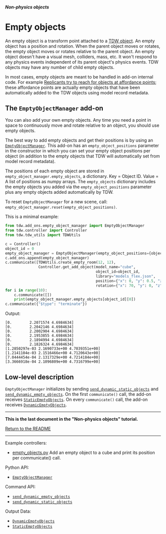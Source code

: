##### Non-physics objects

# Empty objects

An empty object is a transform point attached to a [TDW object](../core_concepts/objects.md).  An empty object has a position and rotation. When the parent object moves or rotates, the empty object moves or rotates relative to the parent object. An empty object doesn't have a visual mesh, colliders, mass, etc. It won't respond to any physics events independent of its parent object's physics events. TDW objects may have any number of child empty objects.

In most cases, empty objects are meant to be handled in add-on internal code. For example [Replicants try to reach for objects at affordance points](../replicants/arm_articulation.md); these affordance points are actually empty objects that have been automatically added to the TDW objects using model record metadata.

## The `EmptyObjectManager` add-on

You can also add your own empty objects. Any time you need a point in space to continuously move and rotate relative to an object, you should use empty objects.

The best way to add empty objects and get their positions is by using an [`EmptyObjectManager`](../../python/add_ons/empty_object_manager.md). This add-on has an `empty_object_positions` parameter in the constructor in which you can set your empty object positions per object (in addition to the empty objects that TDW will automatically set from model record metadata). 

The positions of each empty object are stored in `empty_object_manager.empty_objects`, a dictionary. Key = Object ID. Value = A list of positions as numpy arrays. The `empty_objects` dictionary includes the empty objects you added via the `empty_object_positions` parameter plus any empty objects added automatically by TDW.

To reset `EmptyObjectManager` for a new scene, call: `empty_object_manager.reset(empty_object_positions)`.

This is a minimal example:

```python
from tdw.add_ons.empty_object_manager import EmptyObjectManager
from tdw.controller import Controller
from tdw.tdw_utils import TDWUtils

c = Controller()
object_id = 0
empty_object_manager = EmptyObjectManager(empty_object_positions={object_id: [{"x": 0, "y": 5, "z": 0}]})
c.add_ons.append(empty_object_manager)
c.communicate([TDWUtils.create_empty_room(12, 12),
               Controller.get_add_object(model_name="cube",
                                         object_id=object_id,
                                         library="models_flex.json",
                                         position={"x": 0, "y": 0.5, "z": 0},
                                         rotation={"x": 70, "y": 0, "z": 0})])
for i in range(10):
    c.communicate([])
    print(empty_object_manager.empty_objects[object_id][0])
c.communicate({"$type": "terminate"})
```

Output:

```
[0.        2.2071574 4.6984634]
[0.        2.2042146 4.6984634]
[0.        2.2002904 4.6984634]
[0.        2.1953855 4.6984634]
[0.        2.1894994 4.6984634]
[0.        2.1826324 4.6984634]
[1.2850297e-03 2.1690733e+00 4.7039351e+00]
[1.2141104e-03 2.1516466e+00 4.7120643e+00]
[7.0444454e-04 2.1317329e+00 4.7214184e+00]
[3.3666918e-04 2.1096809e+00 4.7316799e+00]
```

## Low-level description

`EmptyObjectManager` initializes by sending [`send_dynamic_static_objects`](../../api/command_api.md#send_static_objects) and [`send_dynamic_empty_objects`](../../api/command_api.md#send_dynamic_empty_objects). On the first `communicate()` call, the add-on receives [`StaticEmptyObjects`](../../api/output_data.md#StaticEmptyObjects). On every `communicate()` call, the add-on receives [`DynamicEmptyObjects`](../../api/output_data.md#DynamicEmptyObjects).

***

**This is the last document in the "Non-physics objects" tutorial.**

[Return to the README](../../../README.md)

***

Example controllers:

- [empty_objects.py](https://github.com/threedworld-mit/tdw/blob/master/Python/example_controllers/non_physics/empty_objects.py)  Add an empty object to a cube and print its position per communicate() call.

Python API:

- [`EmptyObjectManager`](../../python/add_ons/empty_object_manager.md)

Command API:

- [`send_dynamic_empty_objects`](../../api/command_api.md#send_dynamic_empty_objects)
- [`send_dynamic_static_objects`](../../api/command_api.md#send_static_objects)

Output Data:

- [`DynamicEmptyObjects`](../../api/output_data.md#DynamicEmptyObjects)
- [`StaticEmptyObjects`](../../api/output_data.md#StaticEmptyObjects)